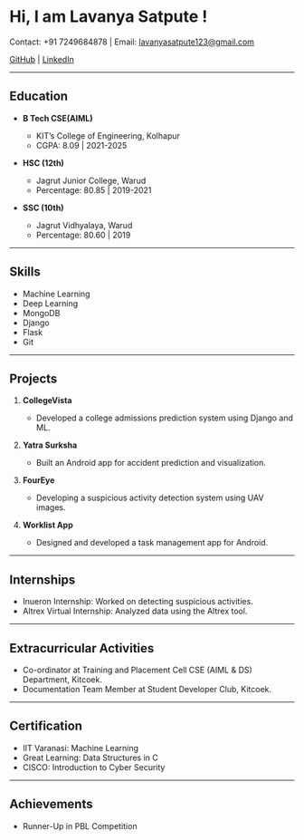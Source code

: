 # Hi, I am Lavanya Satpute !

Contact: +91 7249684878 | Email: lavanyasatpute123@gmail.com

[GitHub](https://github.com/lavanyasatpute) | [LinkedIn](www.linkedin.com/in/lavanya-statute-58a9a122b)

---

## Education

- **B Tech CSE(AIML)**
  - KIT’s College of Engineering, Kolhapur
  - CGPA: 8.09 | 2021-2025

- **HSC (12th)**
  - Jagrut Junior College, Warud
  - Percentage: 80.85 | 2019-2021

- **SSC (10th)**
  - Jagrut Vidhyalaya, Warud
  - Percentage: 80.60 | 2019

---

## Skills

- Machine Learning
- Deep Learning
- MongoDB
- Django
- Flask
- Git

---

## Projects

1. **CollegeVista**
   - Developed a college admissions prediction system using Django and ML.

2. **Yatra Surksha**
   - Built an Android app for accident prediction and visualization.

3. **FourEye**
   - Developing a suspicious activity detection system using UAV images.

4. **Worklist App**
   - Designed and developed a task management app for Android.

---

## Internships

- Inueron Internship: Worked on detecting suspicious activities.
- Altrex Virtual Internship: Analyzed data using the Altrex tool.

---

## Extracurricular Activities

- Co-ordinator at Training and Placement Cell CSE (AIML & DS) Department, Kitcoek.
- Documentation Team Member at Student Developer Club, Kitcoek.

---

## Certification

- IIT Varanasi: Machine Learning
- Great Learning: Data Structures in C
- CISCO: Introduction to Cyber Security

---

## Achievements

- Runner-Up in PBL Competition
